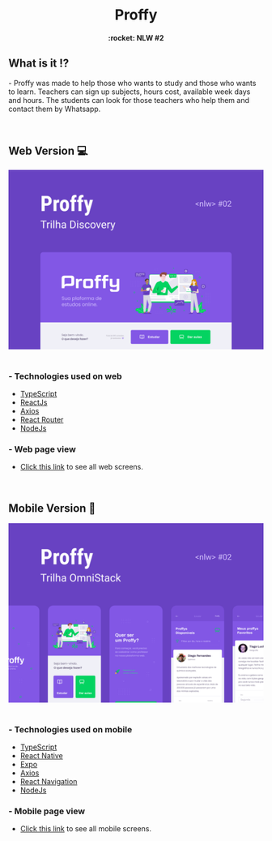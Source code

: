 <h1 align="center"> 
Proffy
</h1>

<h4 align="center"> 
:rocket: NLW #2
</h4>

## What is it :interrobang:
<p>- Proffy was made to help those who wants to study and those who wants to learn. Teachers can sign up subjects, hours cost, available week days and hours. The students can look for those teachers who help them and contact them by Whatsapp.</p>

<br>
 
## Web Version :computer:
 ![capa](https://github.com/ro-drigo/proffy/blob/master/mobile/assets/Proffy_Web.png)  
 <br>
 
 
 ### - Technologies used on web  
* [TypeScript](https://www.typescriptlang.org/)  
* [ReactJs](https://pt-br.reactjs.org/)  
* [Axios](https://github.com/axios/axios)  
* [React Router](https://reactrouter.com/)  
* [NodeJs](https://nodejs.org/en/)


 ### - Web page view
* [Click this link](https://www.figma.com/file/GHGS126t7WYjnPZdRKChJF/Proffy-Web) to see all web screens.

<br>

## Mobile Version :iphone:
 ![capa](https://github.com/ro-drigo/proffy/blob/master/mobile/assets/Proffy_Mobile.png)  
 <br>
 
 
 ### - Technologies used on mobile
* [TypeScript](https://www.typescriptlang.org/)  
* [React Native](https://reactnative.dev/)  
* [Expo](https://expo.io/)  
* [Axios](https://github.com/axios/axios)
* [React Navigation](https://reactnavigation.org/)  
* [NodeJs](https://nodejs.org/en/)


 ### - Mobile page view
* [Click this link](https://www.figma.com/file/e33KvgUpFdunXxJjHnK7CG/Proffy-Mobile) to see all mobile screens.

